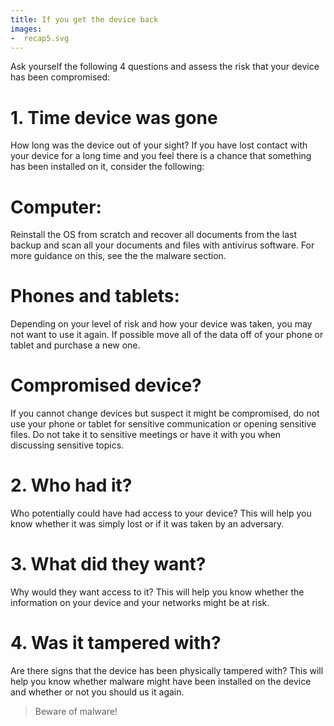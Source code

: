 ```yaml
---
title: If you get the device back
images:
-  recap5.svg
---
```


Ask yourself the following 4 questions and assess the risk that your device has been compromised:
<br>
>
# 1. Time device was gone
How long was the device out of your sight? If you have lost contact with your device for a long time and you feel there is a chance that something has been installed on it, consider the following:
<br>
# Computer:
Reinstall the OS from scratch and recover all documents from the last backup and scan all your documents and files with antivirus software. For more guidance on this, see the the malware section.
<br>
# Phones and tablets:
Depending on your level of risk and how your device was taken, you may not want to use it again. If possible move all of the data off of your phone or tablet and purchase a new one.
<br>
# Compromised device?
If you cannot change devices but suspect it might be compromised, do not use your phone or tablet for sensitive communication or opening sensitive files. Do not take it to sensitive meetings or have it with you when discussing sensitive topics.
<br>
>
# 2. Who had it?
Who potentially could have had access to your device? This will help you know whether it was simply lost or if it was taken by an adversary.
<br>
# 3. What did they want?
Why would they want access to it? This will help you know whether the information on your device and your networks might be at risk.
<br>
>
# 4. Was it tampered with?
Are there signs that the device has been physically tampered with? This will help you know whether malware might have been installed on the device and whether or not you should us it again.
<br>
> Beware of malware!

